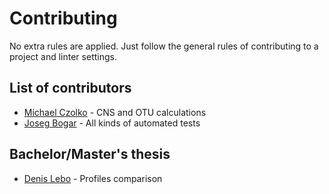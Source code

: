 # Contributing

No extra rules are applied. Just follow the general rules of contributing to a project and linter settings.



## List of contributors

* [Michael Czolko](https://github.com/mCzolko) - CNS and OTU calculations
* [Joseg Bogar](https://github.com/josefbogar) - All kinds of automated tests


## Bachelor/Master's thesis

* [Denis Lebo](https://github.com/xlebod) - Profiles comparison


